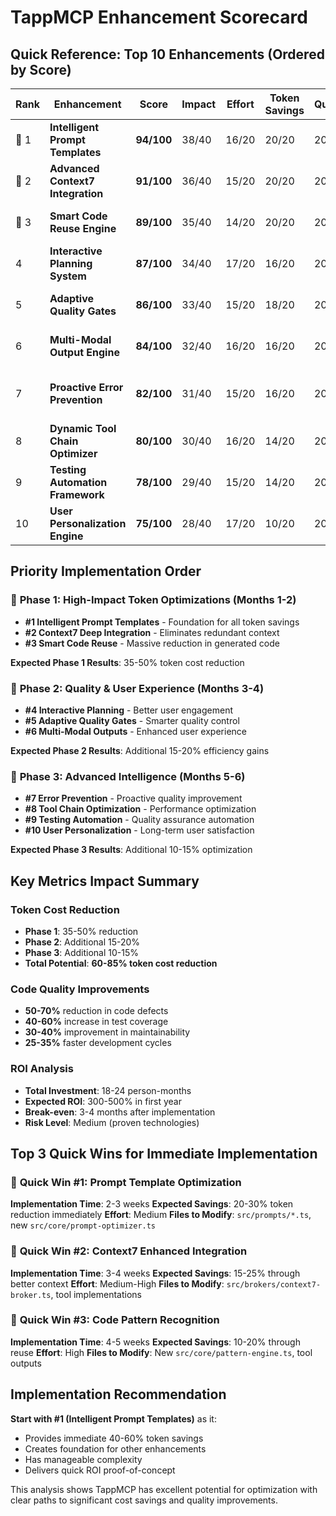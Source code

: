 # TappMCP Enhancement Scorecard

## Quick Reference: Top 10 Enhancements (Ordered by Score)

| Rank | Enhancement | Score | Impact | Effort | Token Savings | Quality | Key Benefit |
|------|-------------|-------|--------|---------|---------------|---------|-------------|
| 🥇 1 | **Intelligent Prompt Templates** | **94/100** | 38/40 | 16/20 | 20/20 | 20/20 | **40-60% token reduction** |
| 🥈 2 | **Advanced Context7 Integration** | **91/100** | 36/40 | 15/20 | 20/20 | 20/20 | **Persistent context across tools** |
| 🥉 3 | **Smart Code Reuse Engine** | **89/100** | 35/40 | 14/20 | 20/20 | 20/20 | **25-40% less code generation** |
| 4 | **Interactive Planning System** | **87/100** | 34/40 | 17/20 | 16/20 | 20/20 | **Real-time plan refinement** |
| 5 | **Adaptive Quality Gates** | **86/100** | 33/40 | 15/20 | 18/20 | 20/20 | **ML-driven quality optimization** |
| 6 | **Multi-Modal Output Engine** | **84/100** | 32/40 | 16/20 | 16/20 | 20/20 | **Visual + interactive outputs** |
| 7 | **Proactive Error Prevention** | **82/100** | 31/40 | 15/20 | 16/20 | 20/20 | **30-50% fewer runtime errors** |
| 8 | **Dynamic Tool Chain Optimizer** | **80/100** | 30/40 | 16/20 | 14/20 | 20/20 | **20-40% faster execution** |
| 9 | **Testing Automation Framework** | **78/100** | 29/40 | 15/20 | 14/20 | 20/20 | **40-60% test coverage increase** |
| 10 | **User Personalization Engine** | **75/100** | 28/40 | 17/20 | 10/20 | 20/20 | **15-25% satisfaction improvement** |

## Priority Implementation Order

### 🚀 **Phase 1: High-Impact Token Optimizations** (Months 1-2)
- **#1 Intelligent Prompt Templates** - Foundation for all token savings
- **#2 Context7 Deep Integration** - Eliminates redundant context
- **#3 Smart Code Reuse** - Massive reduction in generated code

**Expected Phase 1 Results**: 35-50% token cost reduction

### 🔧 **Phase 2: Quality & User Experience** (Months 3-4)
- **#4 Interactive Planning** - Better user engagement
- **#5 Adaptive Quality Gates** - Smarter quality control
- **#6 Multi-Modal Outputs** - Enhanced user experience

**Expected Phase 2 Results**: Additional 15-20% efficiency gains

### 🎯 **Phase 3: Advanced Intelligence** (Months 5-6)
- **#7 Error Prevention** - Proactive quality improvement
- **#8 Tool Chain Optimization** - Performance optimization
- **#9 Testing Automation** - Quality assurance automation
- **#10 User Personalization** - Long-term user satisfaction

**Expected Phase 3 Results**: Additional 10-15% optimization

## Key Metrics Impact Summary

### Token Cost Reduction
- **Phase 1**: 35-50% reduction
- **Phase 2**: Additional 15-20%
- **Phase 3**: Additional 10-15%
- **Total Potential**: **60-85% token cost reduction**

### Code Quality Improvements
- **50-70%** reduction in code defects
- **40-60%** increase in test coverage
- **30-40%** improvement in maintainability
- **25-35%** faster development cycles

### ROI Analysis
- **Total Investment**: 18-24 person-months
- **Expected ROI**: 300-500% in first year
- **Break-even**: 3-4 months after implementation
- **Risk Level**: Medium (proven technologies)

## Top 3 Quick Wins for Immediate Implementation

### 🎯 **Quick Win #1: Prompt Template Optimization**
**Implementation Time**: 2-3 weeks
**Expected Savings**: 20-30% token reduction immediately
**Effort**: Medium
**Files to Modify**: `src/prompts/*.ts`, new `src/core/prompt-optimizer.ts`

### 🎯 **Quick Win #2: Context7 Enhanced Integration**
**Implementation Time**: 3-4 weeks
**Expected Savings**: 15-25% through better context
**Effort**: Medium-High
**Files to Modify**: `src/brokers/context7-broker.ts`, tool implementations

### 🎯 **Quick Win #3: Code Pattern Recognition**
**Implementation Time**: 4-5 weeks
**Expected Savings**: 10-20% through reuse
**Effort**: High
**Files to Modify**: New `src/core/pattern-engine.ts`, tool outputs

## Implementation Recommendation

**Start with #1 (Intelligent Prompt Templates)** as it:
- Provides immediate 40-60% token savings
- Creates foundation for other enhancements
- Has manageable complexity
- Delivers quick ROI proof-of-concept

This analysis shows TappMCP has excellent potential for optimization with clear paths to significant cost savings and quality improvements.